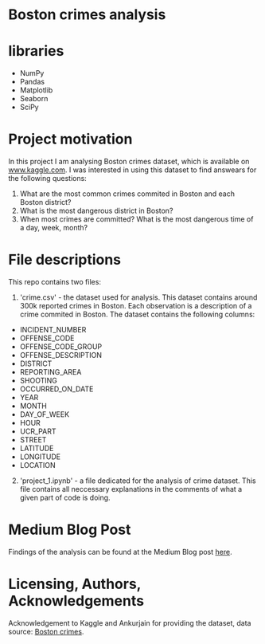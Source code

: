 # Boston crimes analysis

# libraries
- NumPy
- Pandas
- Matplotlib
- Seaborn
- SciPy

# Project motivation
In this project I am analysing Boston crimes dataset, which is available on www.kaggle.com. I was interested in using this dataset to find answears for the following questions:
1. What are the most common crimes commited in Boston and each Boston district?
2. What is the most dangerous district in Boston?
3. When most crimes are committed? What is the most dangerous time of a day, week, month?

# File descriptions
This repo contains two files:
1. 'crime.csv' - the dataset used for analysis. This dataset contains around 300k reported crimes in Boston. Each observation is a description of a crime commited in Boston. The dataset contains the following columns:
* INCIDENT_NUMBER
* OFFENSE_CODE
* OFFENSE_CODE_GROUP
*  OFFENSE_DESCRIPTION
*  DISTRICT
*  REPORTING_AREA
*  SHOOTING
*  OCCURRED_ON_DATE
*  YEAR
*  MONTH
*  DAY_OF_WEEK
*  HOUR
*  UCR_PART
*  STREET
*  LATITUDE
*  LONGITUDE
*  LOCATION

2. 'project_1.ipynb' - a file dedicated for the analysis of crime dataset. This file contains all neccessary explanations in the comments of what a given part of code is doing. 

# Medium Blog Post
Findings of the analysis can be found at the Medium Blog post [here](https://medium.com/@tomekfaber_55869/data-that-will-help-you-save-your-life-c97413bf2c4c).

# Licensing, Authors, Acknowledgements
Acknowledgement to Kaggle and Ankurjain for providing the dataset, data source: [Boston crimes](https://www.kaggle.com/datasets/ankkur13/boston-crime-data).
